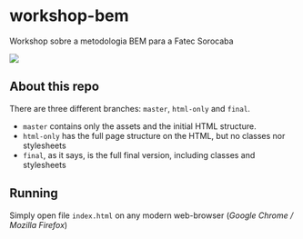 # workshop-bem
Workshop sobre a metodologia BEM para a Fatec Sorocaba

![](https://media.giphy.com/media/yYSSBtDgbbRzq/giphy.gif)

## About this repo

There are three different branches: `master`, `html-only` and `final`.

* `master` contains only the assets and the initial HTML structure.
* `html-only` has the full page structure on the HTML, but no classes nor stylesheets
* `final`, as it says, is the full final version, including classes and stylesheets

## Running

Simply open file `index.html` on any modern web-browser (*Google Chrome / Mozilla Firefox*)
